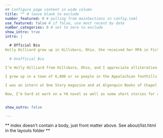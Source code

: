 ```yaml
---
## Configure page content in wide column
title: "" # leave blank to exclude
number_featured: 0 # pulling from mainSections in config.toml
use_featured: false # if false, use most recent by date
number_categories: 0 # set to zero to exclude
show_intro: true
intro: |

  # Official Bio 
Holly Hilliard grew up in Hillsboro, Ohio. She received her MFA in Fiction from North Carolina State University, where she was the winner of the 2018 James Hurst Prize for Fiction. She now lives with her husband and two cats in Pittsburgh, PA, where she teaches creative writing.
  
  # Unofficial Bio
  
I’m Holly Hilliard from Hillsboro, Ohio, and I appreciate alliteration!

I grew up in a town of 6,000 or so people in the Appalachian foothills. The cool kids were very into football, but I preferred choir, concert band, and reading books about dragons. I attended Duke University and surprised everyone by choosing to camp out in K-Ville for basketball tickets pretty much every spring.

I was an intern at One Story magazine and at Algonquin Books of Chapel Hill before working as an assistant at a literary agency in NYC. I left publishing to work in legal operations, but my dream of being a writer could not be quashed (legal joke!). In 2019, I graduated with an MFA in Creative Writing from North Carolina State University, where I completed a short story collection, taught fiction workshops for undergrads, and guzzled coffee well past 4 PM. I moved to Madison, Wisconsin and then to Pittsburgh, PA.

Now, I’m hard at work on a YA novel as well as some short stories for adults. When I’m not writing, I’m birding! I have many favorite birds, but today it’s the sandhill crane. Did you know the oldest confirmed sandhill crane fossil was found in Florida and estimated to be 2.5 million years old?

  
show_outro: false

---
```


** index doesn't contain a body, just front matter above.
See about/list.html in the layouts folder **